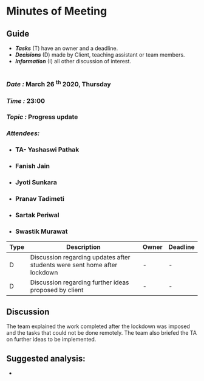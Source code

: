 # Minutes of Meeting

## Guide

* ***Tasks*** (T) have an owner and a deadline.
* ***Decisions*** (D) made by Client, teaching assistant or team members.
* ***Information*** (I) all other discussion of interest.

#

### *Date :* March 26 <sup>th</sup> 2020, Thursday
### *Time :* 23:00
### *Topic :* Progress update
### *Attendees:* 
* ### TA- Yashaswi Pathak
* ### Fanish Jain
* ### Jyoti Sunkara
* ### Pranav Tadimeti
* ### Sartak Periwal
* ### Swastik Murawat	


Type | Description | Owner | Deadline
---- | ---- | ---- | ----
D | Discussion regarding updates after students were sent home after lockdown  | - | -
D | Discussion regarding further ideas proposed by client  | - | -



## Discussion

The team explained the work completed after the lockdown was imposed and the tasks that could not be done remotely. The team also briefed the TA  on further ideas to be implemented.


## Suggested analysis:
-
